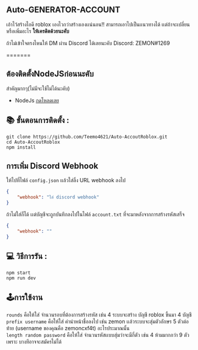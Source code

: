 ## Auto-GENERATOR-ACCOUNT

เอ้าไว้สร้างไอดี roblox เองไวกว่าสร้างเองเเน่นอน!! สามารถเอาไปเป็นเเนวทางได้
เเต่ถ้าจะเปลี่ยนหรือเพิ่มอะไร **ให้เครดิตด้วยนะคับ**

ถ้าไม่เข้าใจตรงไหนให้ DM ผ่าน Discord ได้เลยนะคับ
Discord: ZEMON#1269

=======
## ต้องติดตั้งNodeJSก่อนนะคับ
สำคัญมากๆ(ไม่มีจะใช้ไม่ได้นะคับ)

* NodeJs [กดโหลดเลย](https://nodejs.org/en/)

## 📚 ขั้นตอนการติดตั้ง :

```node
git clone https://github.com/Teemo4621/Auto-AccoutRoblox.git
cd Auto-AccoutRoblox
npm install
```

## การเพิ่ม Discord Webhook
ให้ไปที่ไฟล์ `config.json` เเล้วใส่ลิ้ง URL webhook ลงไป
```json
{
    "webhook": "ใส่ discord webhook"
}
```
ถ้าไม่ใส่ก็ได้ เเต่บัญชีจะถูกบันทึกลงไปในไฟล์ `account.txt` ที่จะมาหลังจากการสร้างรหัสเสร็จ
```json
{
    "webhook": ""
}
```

## 💻 วิธีการรัน :

```node
npm start
npm run dev
```

## 🕹การใช้งาน
`rounds` คือให้ใส่ จำนวนรอบที่ต้องการสร้างรหัส เช่น 4 ระบบจะสร้าง บัญชี roblox ขึ้นมา 4 บัญชี <br />
`prefix username` คือให้ใส่ คำนำหน้าชื่อลงไป เช่น zemon เเล้วระบบจะสุ่มตัวอักษร 5 ตัวต่อท้าย (username ของคุณคือ zemoncxf4t) อะไรประมาณนั้น <br />
`length random password` คือให้ใส่ จำนวนรหัสเเบบสุ่มว่าจะมีกี่ตัว เช่น 4 ห้ามมากกว่า 9 ตัวเพราะ บางทีอาจจะสมัครไม่ได้ <br />
